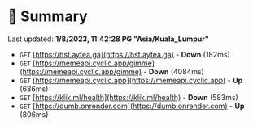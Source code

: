 # 📖 Summary
Last updated: **1/8/2023, 11:42:28 PG "Asia/Kuala_Lumpur"**

- `GET` [https://hst.aytea.ga](https://hst.aytea.ga) - **Down** (182ms)
- `GET` [https://memeapi.cyclic.app/gimme](https://memeapi.cyclic.app/gimme) - **Down** (4084ms)
- `GET` [https://memeapi.cyclic.app](https://memeapi.cyclic.app) - **Up** (686ms)
- `GET` [https://klik.ml/health](https://klik.ml/health) - **Down** (583ms)
- `GET` [https://dumb.onrender.com](https://dumb.onrender.com) - **Up** (806ms)
